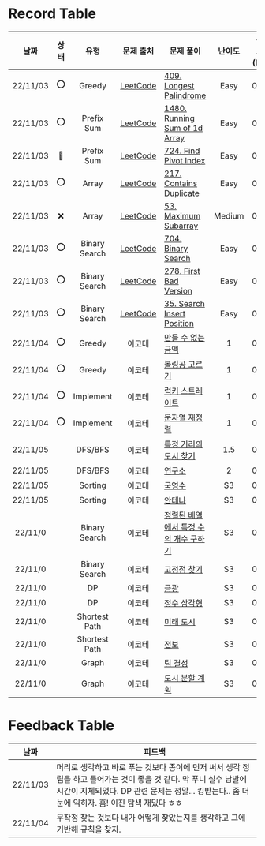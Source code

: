 # Record Table

|   날짜   | 상태 |     유형      |                             문제 출처                              | 문제 풀이                                                        | 난이도 | 풀이 시간 (H:M) |
| :------: | :--: | :-----------: | :----------------------------------------------------------------: | ---------------------------------------------------------------- | :----: | :-------------: |
| 22/11/03 |  ⭕  |    Greedy     |   [LeetCode](https://leetcode.com/problems/longest-palindrome/)    | [409. Longest Palindrome](/2022/1103.py#L137-L147)               |  Easy  |      00:50      |
| 22/11/03 |  ⭕  |  Prefix Sum   | [LeetCode](https://leetcode.com/problems/running-sum-of-1d-array/) | [1480. Running Sum of 1d Array](/2022/1103.py#L149-L158)         |  Easy  |      00:08      |
| 22/11/03 |  🔺  |  Prefix Sum   |    [LeetCode](https://leetcode.com/problems/find-pivot-index/)     | [724. Find Pivot Index](/2022/1103.py#L160-L173)                 |  Easy  |      01:25      |
| 22/11/03 |  ⭕  |     Array     |   [LeetCode](https://leetcode.com/problems/contains-duplicate/)    | [217. Contains Duplicate](/2022/1103.py#L175-L179)               |  Easy  |      00:07      |
| 22/11/03 |  ❌  |     Array     |    [LeetCode](https://leetcode.com/problems/maximum-subarray/)     | [53. Maximum Subarray](/2022/1103.py#L181-L191)                  | Medium |      00:40      |
| 22/11/03 |  ⭕  | Binary Search |      [LeetCode](https://leetcode.com/problems/binary-search/)      | [704. Binary Search](/2022/1103.py#L193-L206)                    |  Easy  |      00:08      |
| 22/11/03 |  ⭕  | Binary Search |    [LeetCode](https://leetcode.com/problems/first-bad-version/)    | [278. First Bad Version](2022/1103.py#L208-L220)                 |  Easy  |      00:16      |
| 22/11/03 |  ⭕  | Binary Search | [LeetCode](https://leetcode.com/problems/search-insert-position/)  | [35. Search Insert Position](/2022/1103.py#L123-L133)            |  Easy  |      00:04      |
| 22/11/04 |  ⭕  |    Greedy     |                               이코테                               | [만들 수 없는 금액](/2022/1104.py#L123-L133)                     |   1    |      00:23      |
| 22/11/04 |  ⭕  |    Greedy     |                               이코테                               | [볼링공 고르기](/2022/1104.py#L123-L133)                         |   1    |      00:35      |
| 22/11/04 |  ⭕  |   Implement   |                               이코테                               | [럭키 스트레이트](/2022/1104.py#L123-L133)                       |   1    |      00:06      |
| 22/11/04 |  ⭕  |   Implement   |                               이코테                               | [문자열 재정렬](/2022/1104.py#L123-L133)                         |   1    |      00:15      |
| 22/11/05 |      |    DFS/BFS    |                               이코테                               | [특정 거리의 도시 찾기](/2022/1104.py#L123-L133)                 |  1.5   |      00:04      |
| 22/11/05 |      |    DFS/BFS    |                               이코테                               | [연구소](/2022/1104.py#L123-L133)                                |   2    |      00:04      |
| 22/11/05 |      |    Sorting    |                               이코테                               | [국영수](/2022/1104.py#L123-L133)                                |   S3   |      00:04      |
| 22/11/05 |      |    Sorting    |                               이코테                               | [안테나](/2022/1104.py#L123-L133)                                |   S3   |      00:04      |
| 22/11/0  |      | Binary Search |                               이코테                               | [정렬된 배열에서 특정 수의 개수 구하기](/2022/1104.py#L123-L133) |   S3   |      00:04      |
| 22/11/0  |      | Binary Search |                               이코테                               | [고정점 찾기](/2022/1104.py#L123-L133)                           |   S3   |      00:04      |
| 22/11/0  |      |      DP       |                               이코테                               | [금광](/2022/1104.py#L123-L133)                                  |   S3   |      00:04      |
| 22/11/0  |      |      DP       |                               이코테                               | [정수 삼각형](/2022/1104.py#L123-L133)                           |   S3   |      00:04      |
| 22/11/0  |      | Shortest Path |                               이코테                               | [미래 도시](/2022/1104.py#L123-L133)                             |   S3   |      00:04      |
| 22/11/0  |      | Shortest Path |                               이코테                               | [전보](/2022/1104.py#L123-L133)                                  |   S3   |      00:04      |
| 22/11/0  |      |     Graph     |                               이코테                               | [팀 결성](/2022/1104.py#L123-L133)                               |   S3   |      00:04      |
| 22/11/0  |      |     Graph     |                               이코테                               | [도시 분할 계획](/2022/1104.py#L123-L133)                        |   S3   |      00:04      |

# Feedback Table

|   날짜   | 피드백                                                                                                                                                                                                               |
| :------: | -------------------------------------------------------------------------------------------------------------------------------------------------------------------------------------------------------------------- |
| 22/11/03 | 머리로 생각하고 바로 푸는 것보다 종이에 먼저 써서 생각 정립을 하고 들어가는 것이 좋을 것 같다. 막 푸니 실수 남발에 시간이 지체되었다. DP 관련 문제는 정말... 킹받는다.. 좀 더 눈에 익히자. 흠! 이진 탐색 재밌다 ㅎㅎ |
| 22/11/04 | 무작정 찾는 것보다 내가 어떻게 찾았는지를 생각하고 그에 기반해 규칙을 찾자.                                                                                                                                          |
